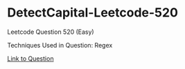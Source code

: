 # DetectCapital-Leetcode-520

Leetcode Question 520 (Easy)

Techniques Used in Question:
Regex

[Link to Question](https://leetcode.com/problems/detect-capital/)

